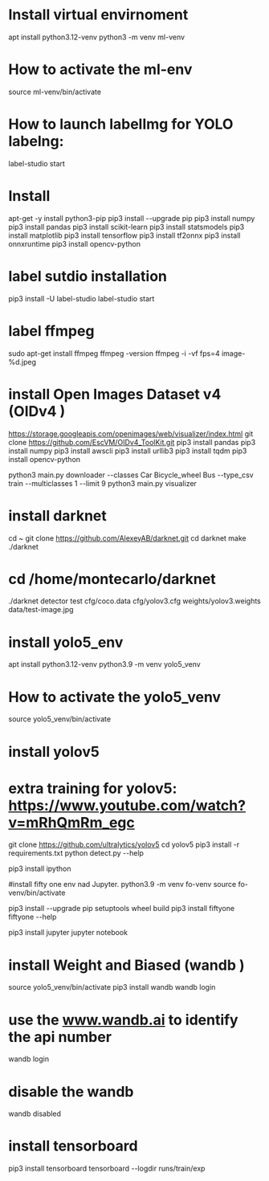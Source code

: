 # Install virtual envirnoment
apt install python3.12-venv
python3 -m venv ml-venv

# How to activate the ml-env
source ml-venv/bin/activate

# How to launch labelImg for YOLO labelng:
label-studio start

# Install
apt-get -y install python3-pip
pip3 install --upgrade pip
pip3 install numpy
pip3 install pandas
pip3 install scikit-learn
pip3 install statsmodels
pip3 install matplotlib
pip3 install tensorflow
pip3 install tf2onnx
pip3 install onnxruntime
pip3 install opencv-python

# label sutdio installation
pip3 install -U label-studio
label-studio start

# label ffmpeg
sudo apt-get install ffmpeg
ffmpeg -version
ffmpeg -i <filename> -vf fps=4 image-%d.jpeg

# install Open Images Dataset v4 (OIDv4 )
https://storage.googleapis.com/openimages/web/visualizer/index.html
git clone https://github.com/EscVM/OIDv4_ToolKit.git
pip3 install pandas
pip3 install numpy
pip3 install awscli
pip3 install urllib3
pip3 install tqdm
pip3 install opencv-python

python3 main.py downloader --classes Car Bicycle_wheel Bus --type_csv train --multiclasses 1 --limit 9
python3 main.py visualizer

# install darknet
cd ~
git clone https://github.com/AlexeyAB/darknet.git
cd darknet
make 
./darknet 
# cd /home/montecarlo/darknet
./darknet detector test cfg/coco.data cfg/yolov3.cfg weights/yolov3.weights data/test-image.jpg


# install yolo5_env
apt install python3.12-venv
python3.9 -m venv yolo5_venv

# How to activate the yolo5_venv
source yolo5_venv/bin/activate

# install yolov5
# extra training for yolov5: https://www.youtube.com/watch?v=mRhQmRm_egc
git clone https://github.com/ultralytics/yolov5
cd yolov5
pip3 install -r requirements.txt
python detect.py --help

pip3 install ipython

#install fifty one env nad Jupyter.
python3.9 -m venv fo-venv
source fo-venv/bin/activate

pip3 install --upgrade pip setuptools wheel build
pip3 install fiftyone
fiftyone --help

pip3 install jupyter
jupyter notebook

# install Weight and Biased (wandb )
source yolo5_venv/bin/activate
pip3 install wandb
wandb login
# use the www.wandb.ai to identify the api number
wandb login

# disable the wandb
wandb disabled

# install tensorboard
pip3 install tensorboard
tensorboard --logdir runs/train/exp












